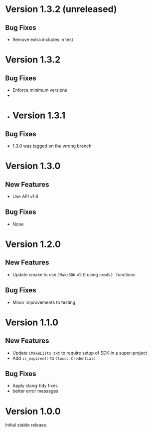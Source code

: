 # Version 1.3.2 (unreleased)

## Bug Fixes

- Remove extra includes in test

# Version 1.3.2

## Bug Fixes

- Enforce minimum versions
- 
- # Version 1.3.1

## Bug Fixes

- 1.3.0 was tagged on the wrong branch

# Version 1.3.0

## New Features

- Use API v1.6

## Bug Fixes

- None

# Version 1.2.0

## New Features

- Update cmake to use `CMakeSDK` v2.0 using `cmsdk2_` functions

## Bug Fixes

- Minor improvements to testing

# Version 1.1.0

## New Features

- Update `CMakeLists.txt` to require setup of SDK in a super-project
- Add `is_expired()` to `Cloud::Credentials`

## Bug Fixes

- Apply clang-tidy fixes
- better error messages

# Version 1.0.0

Initial stable release.
